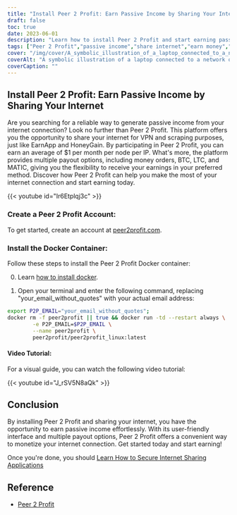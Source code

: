```yaml
---
title: "Install Peer 2 Profit: Earn Passive Income by Sharing Your Internet"
draft: false
toc: true
date: 2023-06-01
description: "Learn how to install Peer 2 Profit and start earning passive income by sharing your internet connection for VPN and scraping purposes, with an average monthly earnings of $1 per node per IP."
tags: ["Peer 2 Profit","passive income","share internet","earn money","VPN","scraping","earn online","payout options","money orders","BTC","LTC","MATIC","Docker container","installation tutorial","internet connection","earnings","make money","online income","monetize internet","earn from home","network sharing","earn from internet","earn from sharing","earn effortlessly","boost earnings","earn from VPN","earn from scraping","earn from Peer 2 Profit","internet monetization","passive income generation","earn from network sharing"]
cover: "/img/cover/A_symbolic_illustration_of_a_laptop_connected_to_a_network.png"
coverAlt: "A symbolic illustration of a laptop connected to a network of interconnected nodes, representing the concept of sharing internet for passive income generation."
coverCaption: ""
---
```


## Install Peer 2 Profit: Earn Passive Income by Sharing Your Internet

Are you searching for a reliable way to generate passive income from your internet connection? Look no further than Peer 2 Profit. This platform offers you the opportunity to share your internet for VPN and scraping purposes, just like EarnApp and HoneyGain. By participating in Peer 2 Profit, you can earn an average of $1 per month per node per IP. What's more, the platform provides multiple payout options, including money orders, BTC, LTC, and MATIC, giving you the flexibility to receive your earnings in your preferred method. Discover how Peer 2 Profit can help you make the most of your internet connection and start earning today.

{{< youtube id="Ir6Etplqj3c" >}}

### Create a Peer 2 Profit Account:
To get started, create an account at [peer2profit.com](https://p2pr.me/16538445386293aa3aaec4e).

### Install the Docker Container:
Follow these steps to install the Peer 2 Profit Docker container:

0. Learn [how to install docker](https://simeononsecurity.ch/other/creating-profitable-low-powered-crypto-miners/#installing-docker).

1. Open your terminal and enter the following command, replacing "your_email_without_quotes" with your actual email address:
```bash
export P2P_EMAIL="your_email_without_quotes";
docker rm -f peer2profit || true && docker run -td --restart always \
        -e P2P_EMAIL=$P2P_EMAIL \
        --name peer2profit \
        peer2profit/peer2profit_linux:latest
```

#### Video Tutorial:
For a visual guide, you can watch the following video tutorial:

{{< youtube id="J_rSV5N8aQk" >}}

## Conclusion
By installing Peer 2 Profit and sharing your internet, you have the opportunity to earn passive income effortlessly. With its user-friendly interface and multiple payout options, Peer 2 Profit offers a convenient way to monetize your internet connection. Get started today and start earning!

Once you're done, you should [Learn How to Secure Internet Sharing Applications](https://simeononsecurity.ch/other/how-to-secure-internet-sharing-applications/)

## Reference
- [Peer 2 Profit](https://p2pr.me/16538445386293aa3aaec4e)